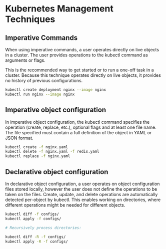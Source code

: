 # Kubernetes Management Techniques

## Imperative Commands 

When using imperative commands, a user operates directly on live objects in a cluster. The user provides operations to the kubectl command as arguments or flags.

This is the recommended way to get started or to run a one-off task in a cluster. Because this technique operates directly on live objects, it provides no history of previous configurations.

```bash
kubectl create deployment nginx --image nginx
kubectl run nginx --image nginx
```

## Imperative object configuration 

In imperative object configuration, the kubectl command specifies the operation (create, replace, etc.), optional flags and at least one file name. The file specified must contain a full definition of the object in YAML or JSON format.

```bash
kubectl create -f nginx.yaml
kubectl delete -f nginx.yaml -f redis.yaml
kubectl replace -f nginx.yaml
```

## Declarative object configuration

In declarative object configuration, a user operates on object configuration files stored locally, however the user does not define the operations to be taken on the files. Create, update, and delete operations are automatically detected per-object by kubectl. This enables working on directories, where different operations might be needed for different objects.

```bash 
kubectl diff -f configs/
kubectl apply -f configs/

# Recursively process directories:

kubectl diff -R -f configs/
kubectl apply -R -f configs/
```